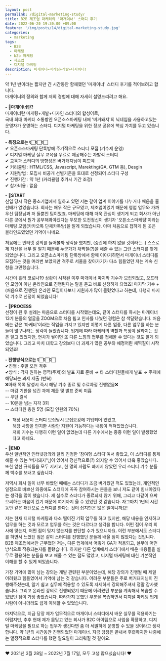 ```yaml
---
layout: post
permalink: /digital-marketing-study/
title: B2B 제조업 마케터의 '마개이너' 스터디 후기
date: 2022-06-20 19:30:00 +09:00
feature: '/img/posts/14/digital-marketing-study.jpg'
categories:
  - marketing
tags:
  - B2B
  - 마케팅
  - b2b 마케팅
  - 제조업
  - 디지털 마케팅
description: 마개이너=마케팅+개발+디자이너!
---
```


약 1년 반이라는 짧지만 긴 시간동안 함께했던 '마개이너' 스터디 후기를 적어보려고 합니다.   
마개이너의 정의와 함께 저의 경험에 대해 자세히 설명드리려고 해요.   

**- 🤔마개이너란?**   
마개이너란 마케팅+개발+디자인 스터디의 합성어로,    
국내 최대 마케터 소통방인 오픈소스마케팅 내에 '버거돼지'의 닉네임을 사용하고있는 운영자가 운영하는 스터디. 디지털 마케팅을 위한 정보 공유에 핵심 가치를 두고 있습니다.   

**- 특징으로는 👇🏻👇🏻👇🏻**   
✔ 오픈소스마케팅 단톡방에 주기적으로 스터디 모집 (기수제 운영)   
✔ 디지털 마케팅 실무 교육을 무료로 제공해주는 자발적 스터디   
✔ 교육과 스터디의 방향성은 버거돼지님이 피드벡   
✔ 커리큘럼 : HTML/CSS, Javascript, Marekting(GA, GTM 등), Desgin   
✔ 지원방법 : 모집시 비공개 선별기준을 토대로 선정되어 스터디 구성   
✔ 진행기간 : 약 1년 (커리큘럼 추가시 기간 조정)    
✔ 참가비용 : 없음   


**- 📌START**   
신입 당시 작은 중소기업에서 일하고 있던 저는 같이 업계 이야기를 나누거나 배움을 줄 선배가 없었습니다. 회사는 매우 작은 규모였고, 제조업이었기 때문에 영업 업무와 가까우신 팀장님과 저 둘뿐인 팀이었죠. 마케팅에 대해 더욱 관심이 생기게 되고 회사가 아닌 다른 곳에서 뭔가 공부해봐야겠다는 무모한 도전정신이 생기자 '오픈소스마케팅'이라는 마케팅 모임(카카오톡 단체카톡방)을 알게 되었습니다. 아마 처음으로 접하게 된 곳은 블라인드였었던 기억이 나네요.    

처음에는 인터넷 강의를 들어볼까 생각을 했지만, (중간에 하지 않을 것이라는..) 스스로 제 자신을 너무 잘 알기 때문에 누군가가 채찍질(?)을 해줄 수 있는 그런 스터디를 찾게 되었습니다. 그리고 오픈소스마케팅 단톡방에서 함께 이야기하면서 마개이너 스터디를 모집하는 것을 여러번 보았지만 격주로 서울을 찾아가기가 다소 힘들었던 저는 계속 신청을 고민했습니다.    

시간이 흘러 코로나19 상황이 시작된 이후 마개이너 마지막 기수가 모집되었고, 오프라인 모임이 아닌 온라인으로 진행된다는 말을 듣고 바로 신청하게 되었죠! 마지막 기수 + (처음으로 진행된) 온라인 모임이다보니 지원자가 많이 몰렸었다고 하는데, 다행히 마지막 기수로 선정이 되었습니다!   

**- 📌PROCESS**   
선정이 된 후 설레는 마음으로 스터디를 시작했는데요, 같이 스터디를 하시는 마개이너 13기 분들의 얼굴을 ZOOM으로 처음 뵙고 인사를 나눴던 경험은 참 색달랐습니다. 처음에는 같은 '마케터'이라는 직업을 가지고 있지만 이렇게 다른 업종, 다른 업무를 하는 분들이 많구나라는 생각이 들었습니다. 업계에 따라 마케터의 역할과 특징이 달라지는 것은 알고 있었지만, 연차가 쌓이면 또 다른 느낌의 업무를 접해볼 수 있다는 것도 알게 되었습니다. 그리고 마치 대학교 강의보다 더 과제가 많은 공부와 애정어린 채찍질이 시작되었죠!   

**- 진행방식으로는 👇🏻👇🏻👇🏻**   
✔진행 : 주말 오전 격주   
✔방식 : 각자 원하는 영역(주제)의 발표 자료 준비 → 타 스터디원들에게 발표 → 주제에 해당되는 과제 제출 (반복)   
❌아래 목록 달성시 즉시 해당 기수 종료 및 수료과정 진행없음❌   
-- 마감 기한을 넘긴 과제 제출 및 발표 준비 미흡   
-- 무단 결석   
-- 10분을 넘는 지각 3회   
-- 스터디원 총원 5명 (모집 인원의 70%)   
* 해당 내용이 스터디 모집당시 모집요강에 기입되어 있었고,    
해당 사항을 인지한 사람만 지원이 가능하다는 내용이 적혀있었습니다.    
저희 기수는 다행히 이런 일이 없었는데 다른 기수에서는 종종 이런 일이 발생했었다고 하네요.   

**- 📌END**   
우선 일반적인 인터넷강의와 달리 진정한 '참여형 스터디'여서 좋았고, 이 스터디를 통제해줄 수 있는 '버거돼지'님이 있어서 정신적으로(?) 의지할 수 있어서 더욱 좋았습니다. 또한 앞선 규칙들을 모두 지키고, 한 명의 사람도 빠지지 않았던 우리 스터디 기수 분들께 박수를 보내고 싶습니다.     

저역시 회사 일이 너무 바빴던 때에는 스터디가 조금 버거웠던 적도 있었는데, 개인적인 일정으로 바쁘신 와중에도 스터디에 꼭꼭 참여하시는 분들을 보니 저도 같이 힘내야겠다는 생각을 많이 했습니다. 제 실수로 스터디가 종료되지 않기 위해, 그리고 다같이 으쌰으쌰하는 마음이 컸기 때문에 여기까지 올 수 있었던 것 같습니다. 자그마치 1년의 시간동안 같은 패턴으로 스터디를 한다는 것이 쉽지만은 않은 일이니까요!   

저는 현재 디지털 마케팅과 다소 떨어진 기획 업무를 하고 있지만, 해당 내용을 인지하고 업무를 하는 것과 모르고 업무를 하는 것은 다르다고 생각을 합니다. 어떤 점이 우리 회사에 맞는지, 어떤 점이 맞지 않는지를 판단할 수가 있으니까요. 이런 부분에서도 스터디를 하면서 느꼈던 점은 같이 스터디를 진행했던 분들께 배울 점이 많았다는 것입니다.    
B2B 제조업에서만 근무했던 저는, 다른 업계에서 어떻게 GA가 적용되고, 실무에 어떤 방식으로 적용되는지를 몰랐습니다. 하지만 다른 업계에서 스터디에서 배운 내용들을 실무로 활용하는 분들을 보고 배울 수 있는 점도 많았고, 디지털 마케팅에 대한 기본적인 이해를 할 수 있게 되었습니다.   

가장 기억에 많이 남는 강의는 개발 관련된 부분이었는데, 해당 강의가 진행될 때 제일 어려웠고 힘들었어서 기억에 남는 것 같습니다. 어려운 부분들은 주로 버거돼지님이 진행해주셨는데, 알기 쉽고 실무에 적용할 수 있도록 자세하게 강의해주셔서 정말 감사했습니다. 그리고 온라인 강의로 진행되었기 때문에 어려웠던 부분을 계속해서 복습할 수 있었던 점이 가장 좋았습니다. 따라가지 못했던 부분을 복습하면서 디지털 마케팅 업계 사람이 아니더라도 쉽게 이해할 수 있었습니다.   

마지막으로, 지금 당장 제가 업무적으로 마개이너 스터디에서 배운 실무를 적용하기는 어렵지만, 추후 현재 제가 몸담고 있는 회사가 B2C 아이템으로 사업을 확장하고, 디지털 마케팅을 필요로 하는 업무가 생긴다면 좀 더 세밀하게 운영할 수 있을 것이라고 생각합니다. 약 1년의 시간동안 진행되었던 마개이너. 지금 당장은 끝내서 후련하지만 나중에는 열정적으로 스터디를 했던 일요일이 그리워질 것 같아요.   

-------------------------

❤ 2021년 3월 28일 ~ 2022년 7월 17일, 모두 고생 많으셨습니다! ❤   
